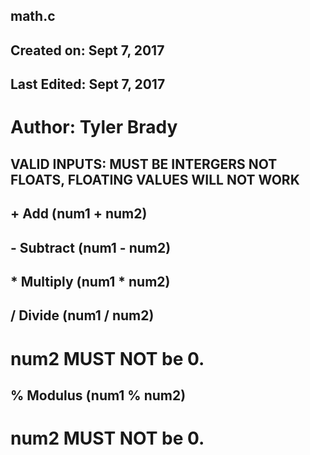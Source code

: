 ## math.c
## Created on: Sept 7, 2017
## Last Edited: Sept 7, 2017
# Author: Tyler Brady



## VALID INPUTS: MUST BE INTERGERS NOT FLOATS, FLOATING VALUES WILL NOT WORK
## + Add (num1 + num2)
## - Subtract (num1 - num2)
## * Multiply (num1 * num2)
## / Divide (num1 / num2)
#    num2 MUST NOT be 0.
## % Modulus (num1 % num2)
#    num2 MUST NOT be 0.